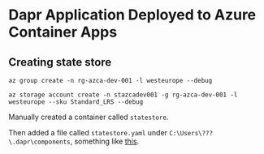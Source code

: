 # Dapr Application Deployed to Azure Container Apps

## Creating state store

``` pwsh
az group create -n rg-azca-dev-001 -l westeurope --debug

az storage account create -n stazcadev001 -g rg-azca-dev-001 -l westeurope --sku Standard_LRS --debug
```

Manually created a container called `statestore`. 

Then added a file called `statestore.yaml` under `C:\Users\???\.dapr\components`, something like [this](https://docs.dapr.io/reference/components-reference/supported-state-stores/setup-azure-blobstorage/).
